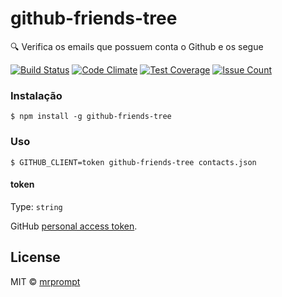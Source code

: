 # github-friends-tree 
🔍  Verifica os emails que possuem conta o Github e os segue

[![Build Status](https://travis-ci.org/mrprompt/github-friends-tree.svg?branch=master)](https://travis-ci.org/mrprompt/github-friends-tree)
[![Code Climate](https://codeclimate.com/github/mrprompt/github-friends-tree/badges/gpa.svg)](https://codeclimate.com/github/mrprompt/github-friends-tree)
[![Test Coverage](https://codeclimate.com/github/mrprompt/github-friends-tree/badges/coverage.svg)](https://codeclimate.com/github/mrprompt/github-friends-tree/coverage)
[![Issue Count](https://codeclimate.com/github/mrprompt/github-friends-tree/badges/issue_count.svg)](https://codeclimate.com/github/mrprompt/github-friends-tree)

### Instalação

```
$ npm install -g github-friends-tree
```

### Uso

```
$ GITHUB_CLIENT=token github-friends-tree contacts.json
```

#### token

Type: `string`  

GitHub [personal access token](https://github.com/settings/tokens/new). 

## License

MIT © [mrprompt](https://mrprompt.com.br)
